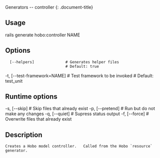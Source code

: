 Generators -- controller
{: .document-title}


## Usage

    

  rails generate hobo:controller NAME


## Options

    

      [--helpers]              # Generates helper files
                               # Default: true
  -t, [--test-framework=NAME]  # Test framework to be invoked
                               # Default: test_unit


## Runtime options

    

  -s, [--skip]     # Skip files that already exist
  -p, [--pretend]  # Run but do not make any changes
  -q, [--quiet]    # Supress status output
  -f, [--force]    # Overwrite files that already exist


## Description

    


    Creates a Hobo model controller.   Called from the Hobo `resource` generator.
